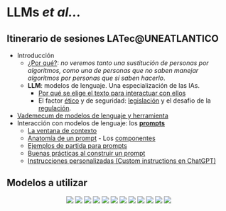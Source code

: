 # LLMs *et al...*

## Itinerario de sesiones LATec@UNEATLANTICO

- Introducción
  - [¿Por qué?](/documentos/intro.md): *no veremos tanto una sustitución de personas por algoritmos, como una de personas que no saben manejar algoritmos por personas que sí saben hacerlo*.
  - **LLM**: modelos de lenguaje. Una especialización de las IAs.
    - [Por qué se elige el texto para interactuar con ellos](/documentos/LLMs.md)
    - El factor [ético](/documentos/etica@AI.md) y de seguridad: [legislación](/documentos/legislacionAI.md) y el desafio de la [regulación](/documentos/regulacionAI.md).
- [Vademecum de modelos de lenguaje y herramienta](/documentos/panoramica.md)
- Interacción con modelos de lenguaje: los [**prompts**](/documentos/prompts/README.md)
  - [La ventana de contexto](/documentos/prompts/ventanaDeContexto.md)
  - [Anatomía de un prompt](/documentos/prompts/anatomia.md) - Los [componentes](/documentos/prompts/componentes.md)
  - [Ejemplos de partida para prompts](/documentos/prompts/ejemplos.md)
  - [Buenas prácticas al construir un prompt](/documentos/prompts/mejoresPracticas/README.md)
  - [Instrucciones personalizadas (Custom instructions en ChatGPT)](/documentos/prompts/customInstructions.md)

## Modelos a utilizar

<div align=center>

[![](https://img.shields.io/badge/-ChatGPT-FFF?style=flat&logo=openai&logoColor=black)](https://chat.openai.com/) [![](https://img.shields.io/badge/-Claude-FFF?style=flat&logo=anthropic&logoColor=black)](https://claude.ai/chats) [![](https://img.shields.io/badge/-Perplexity-FFF?style=flat&logo=perplexity&logoColor=black)](https://www.perplexity.ai/) [![](https://img.shields.io/badge/-Gemini-FFF?style=flat&logo=googlegemini&logoColor=black)](https://gemini.google.com/app) [![](https://img.shields.io/badge/-MetaAI-FFF?style=flat&logo=meta&logoColor=black)](https://www.meta.ai/) [![](https://img.shields.io/badge/-Copilot-FFF?style=flat&logo=microsoft&logoColor=black)](https://copilot.microsoft.com/) [![](https://img.shields.io/badge/-Mistral-FFF?style=flat)](https://chat.mistral.ai/chat) [![](https://img.shields.io/badge/-Grok-FFF?style=flat&logo=x&logoColor=black)](https://x.com/i/grok) [![](https://img.shields.io/badge/-DeepSeek-FFF?style=flat&logo=deepseek&logoColor=black)](https://chat.deepseek.com/) [![](https://img.shields.io/badge/-Qwen-FFF?style=flat&logo=qwen&logoColor=black)](https://chat.qwen.ai/) [![](https://img.shields.io/badge/-Neuroflash-FFF?style=flat&logo=&logoColor=black)](https://app.neuro-flash.com/aiWriter) [![](https://img.shields.io/badge/-Huggingface-FFF?style=flat&logo=&logoColor=black)](https://huggingface.co/chat)

</div>
